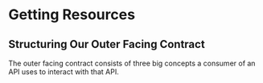 # Getting Resources

## Structuring Our Outer Facing Contract

The outer facing contract consists of three big concepts a consumer of an API uses to interact with that API.
